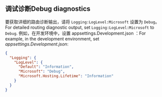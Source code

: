## <a name="debug-diagnostics"></a><span data-ttu-id="779e3-101">调试诊断</span><span class="sxs-lookup"><span data-stu-id="779e3-101">Debug diagnostics</span></span>

<span data-ttu-id="779e3-102">要获取详细的路由诊断输出，请将 `Logging:LogLevel:Microsoft` 设置为 `Debug`。</span><span class="sxs-lookup"><span data-stu-id="779e3-102">For detailed routing diagnostic output, set `Logging:LogLevel:Microsoft` to `Debug`.</span></span> <span data-ttu-id="779e3-103">例如，在开发环境中，设置 appsettings.Development.json  ：</span><span class="sxs-lookup"><span data-stu-id="779e3-103">For example, in the development environment, set *appsettings.Development.json*:</span></span>

```JSON
{
  "Logging": {
    "LogLevel": {
      "Default": "Information",
      "Microsoft": "Debug",
      "Microsoft.Hosting.Lifetime": "Information"
    }
  }
}